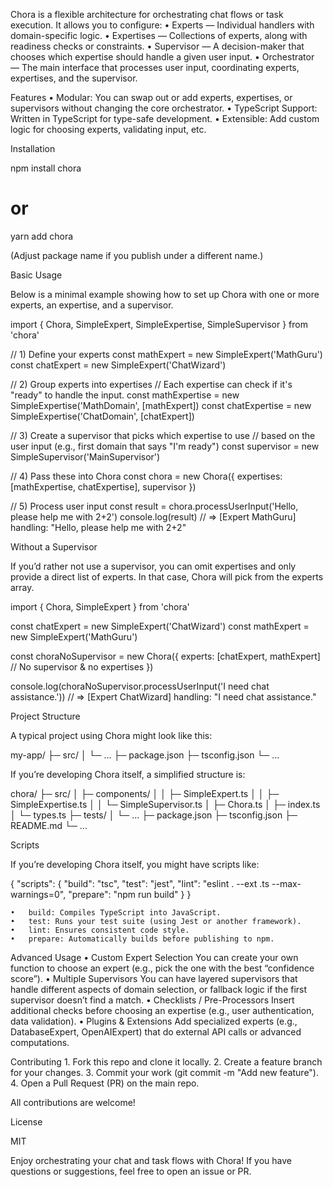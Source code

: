 
Chora is a flexible architecture for orchestrating chat flows or task execution. It allows you to configure:
	•	Experts — Individual handlers with domain-specific logic.
	•	Expertises — Collections of experts, along with readiness checks or constraints.
	•	Supervisor — A decision-maker that chooses which expertise should handle a given user input.
	•	Orchestrator — The main interface that processes user input, coordinating experts, expertises, and the supervisor.

Features
	•	Modular: You can swap out or add experts, expertises, or supervisors without changing the core orchestrator.
	•	TypeScript Support: Written in TypeScript for type-safe development.
	•	Extensible: Add custom logic for choosing experts, validating input, etc.

Installation

npm install chora
# or
yarn add chora

(Adjust package name if you publish under a different name.)

Basic Usage

Below is a minimal example showing how to set up Chora with one or more experts, an expertise, and a supervisor.

import {
  Chora,
  SimpleExpert,
  SimpleExpertise,
  SimpleSupervisor
} from 'chora'

// 1) Define your experts
const mathExpert = new SimpleExpert('MathGuru')
const chatExpert = new SimpleExpert('ChatWizard')

// 2) Group experts into expertises
//    Each expertise can check if it's "ready" to handle the input.
const mathExpertise = new SimpleExpertise('MathDomain', [mathExpert])
const chatExpertise = new SimpleExpertise('ChatDomain', [chatExpert])

// 3) Create a supervisor that picks which expertise to use
//    based on the user input (e.g., first domain that says "I'm ready")
const supervisor = new SimpleSupervisor('MainSupervisor')

// 4) Pass these into Chora
const chora = new Chora({
  expertises: [mathExpertise, chatExpertise],
  supervisor
})

// 5) Process user input
const result = chora.processUserInput('Hello, please help me with 2+2')
console.log(result)
// => [Expert MathGuru] handling: "Hello, please help me with 2+2"

Without a Supervisor

If you’d rather not use a supervisor, you can omit expertises and only provide a direct list of experts. In that case, Chora will pick from the experts array.

import { Chora, SimpleExpert } from 'chora'

const chatExpert = new SimpleExpert('ChatWizard')
const mathExpert = new SimpleExpert('MathGuru')

const choraNoSupervisor = new Chora({
  experts: [chatExpert, mathExpert] // No supervisor & no expertises
})

console.log(choraNoSupervisor.processUserInput('I need chat assistance.'))
// => [Expert ChatWizard] handling: "I need chat assistance."

Project Structure

A typical project using Chora might look like this:

my-app/
├─ src/
│  └─ ...
├─ package.json
├─ tsconfig.json
└─ ...

If you’re developing Chora itself, a simplified structure is:

chora/
├─ src/
│  ├─ components/
│  │  ├─ SimpleExpert.ts
│  │  ├─ SimpleExpertise.ts
│  │  └─ SimpleSupervisor.ts
│  ├─ Chora.ts
│  ├─ index.ts
│  └─ types.ts
├─ tests/
│  └─ ...
├─ package.json
├─ tsconfig.json
├─ README.md
└─ ...

Scripts

If you’re developing Chora itself, you might have scripts like:

{
  "scripts": {
    "build": "tsc",
    "test": "jest",
    "lint": "eslint . --ext .ts --max-warnings=0",
    "prepare": "npm run build"
  }
}

	•	build: Compiles TypeScript into JavaScript.
	•	test: Runs your test suite (using Jest or another framework).
	•	lint: Ensures consistent code style.
	•	prepare: Automatically builds before publishing to npm.

Advanced Usage
	•	Custom Expert Selection
You can create your own function to choose an expert (e.g., pick the one with the best “confidence score”).
	•	Multiple Supervisors
You can have layered supervisors that handle different aspects of domain selection, or fallback logic if the first supervisor doesn’t find a match.
	•	Checklists / Pre-Processors
Insert additional checks before choosing an expertise (e.g., user authentication, data validation).
	•	Plugins & Extensions
Add specialized experts (e.g., DatabaseExpert, OpenAIExpert) that do external API calls or advanced computations.

Contributing
	1.	Fork this repo and clone it locally.
	2.	Create a feature branch for your changes.
	3.	Commit your work (git commit -m "Add new feature").
	4.	Open a Pull Request (PR) on the main repo.

All contributions are welcome!

License

MIT

Enjoy orchestrating your chat and task flows with Chora! If you have questions or suggestions, feel free to open an issue or PR.
